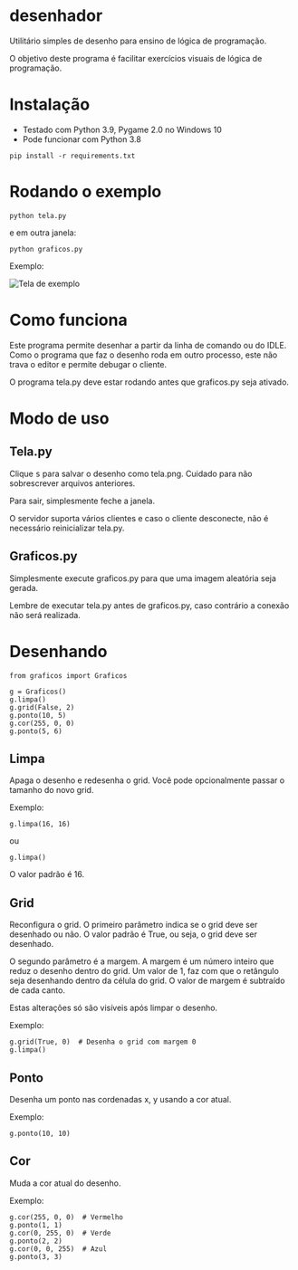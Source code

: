 # desenhador

Utilitário simples de desenho para ensino de lógica de programação.

O objetivo deste programa é facilitar exercícios visuais de lógica de programação.


# Instalação

- Testado com Python 3.9, Pygame 2.0 no Windows 10
- Pode funcionar com Python 3.8


```
pip install -r requirements.txt
```

# Rodando o exemplo

```
python tela.py
```

e em outra janela:

```
python graficos.py
```

Exemplo:

![Tela de exemplo](https://static.nilo.pro.br/outros/desenhador/desenho.png)

# Como funciona

Este programa permite desenhar a partir da linha de comando ou do IDLE.
Como o programa que faz o desenho roda em outro processo, este não trava o editor e permite debugar o cliente.

O programa tela.py deve estar rodando antes que graficos.py seja ativado.

# Modo de uso

## Tela.py

Clique <kbd>s</kbd> para salvar o desenho como tela.png. 
Cuidado para não sobrescrever arquivos anteriores.

Para sair, simplesmente feche a janela.

O servidor suporta vários clientes e caso o cliente desconecte, não é necessário reinicializar tela.py.


## Graficos.py

Simplesmente execute graficos.py para que uma imagem aleatória seja gerada.

Lembre de executar tela.py antes de graficos.py, caso contrário a conexão não será realizada.


# Desenhando

```
from graficos import Graficos

g = Graficos()
g.limpa()
g.grid(False, 2)
g.ponto(10, 5)
g.cor(255, 0, 0)
g.ponto(5, 6)
```

## Limpa

Apaga o desenho e redesenha o grid. Você pode opcionalmente passar o tamanho do novo grid.

Exemplo:

```
g.limpa(16, 16)
```

ou 

```
g.limpa()
```

O valor padrão é 16.

## Grid

Reconfigura o grid. O primeiro parâmetro indica se o grid deve ser desenhado ou não.
O valor padrão é True, ou seja, o grid deve ser desenhado.

O segundo parâmetro é a margem. A margem é um número inteiro que reduz o desenho dentro do grid.
Um valor de 1, faz com que o retângulo seja desenhando dentro da célula do grid. 
O valor de margem é subtraído de cada canto.

Estas alterações só são visíveis após limpar o desenho.

Exemplo:

```
g.grid(True, 0)  # Desenha o grid com margem 0
g.limpa()
```

## Ponto

Desenha um ponto nas cordenadas x, y usando a cor atual.

Exemplo:

```
g.ponto(10, 10)
```

## Cor

Muda a cor atual do desenho.

Exemplo:

```
g.cor(255, 0, 0)  # Vermelho
g.ponto(1, 1)
g.cor(0, 255, 0)  # Verde
g.ponto(2, 2)
g.cor(0, 0, 255)  # Azul
g.ponto(3, 3)
```
